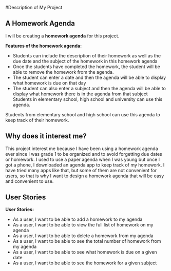 #Description of My Project
## A Homework Agenda
I will be creating a **homework agenda** for this project.

**Features of the homework agenda:**
- Students can include 
  the description of their homework as well as the due date and the subject of the homework in this homework agenda
- Once the students have completed the homework, the student will be able to remove the homework from the agenda.
- The student can enter a date and then the agenda will be able to display what homework is due on 
  that day 
- The student can also enter a subject and then the agenda will be able to display what homework there is in the agenda 
  from that subject
  Students in elementary school, high school and university can use this agenda. 
  
Students from elementary school and high school can use this agenda to keep track of their homework.

## Why does it interest me?
This project interest me because I have 
been using a homework agenda ever since I was grade 1 to be organized and to avoid forgetting due dates or homework. I 
used to use a paper agenda when I was young but once I got a phone, I downloaded an agenda app to keep track of my 
homework. I have tried many apps like that, but some of them are not convenient for users, so that is why I want to 
design a homework agenda that will be easy and convenient to use.

## User Stories
**User Stories:**
- As a user, I want to be able to add a homework to my agenda
- As a user, I want to be able to view the full list of homework on my agenda
- As a user, I want to be able to delete a homework from my agenda
- As a user, I want to be able to see the total number of homework from my agenda
- As a user, I want to be able to see what homework is due on a given date
- As a user, I want to be able to see the homework for a given subject